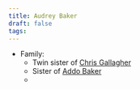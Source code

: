 ```yaml
---
title: Audrey Baker
draft: false
tags:
---
```


- Family:
	- Twin sister of [Chris Gallagher](Christopher%20Gallagher.md)
	- Sister of [Addo Baker](Addison%20(Addo)%20Baker.md)
	- 